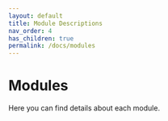 ```yaml
---
layout: default
title: Module Descriptions
nav_order: 4
has_children: true
permalink: /docs/modules
---
```


# Modules
Here you can find details about each module.
